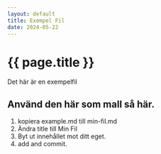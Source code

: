 ```yaml
---
layout: default
title: Exempel Fil
date: 2024-05-22
---
```


# {{ page.title }}

Det här är en exempelfil

## Använd den här som mall så här.
1. kopiera example.md till min-fil.md
2. Ändra title till Min Fil
3. Byt ut innehållet mot ditt eget.
4. add and commit.
